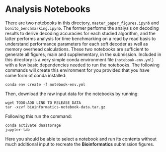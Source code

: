 # Analysis Notebooks

There are two notebooks in this directory, `master_paper_figures.ipynb` and `bonito_benchmarking.ipynb`. The former performs the analysis on decoding results to derive decoding accuracies for each studied algorithm, and the latter performs analysis for time benchmarking on a read by read basis to understand performance parameters for each soft decoder as well as memory overhead calculations. These two notebooks are sufficient to generate all figures, main and supplementary, in the submission. Included in this directory is a very simple conda environment file (`notebook-env.yml`) with a few basic dependencies needed to run the notebooks. The following commands will create this environment for you provided that you have some form of conda installed:

```
conda env create -f notebook-env.yml
```

Then, download the raw input data for the notebooks by running:

```
wget TODO:ADD LINK TO RELEASE DATA
tar -xzvf bioinformatics-notebook-data.tar.gz
```


Following this run the command:

```
conda activate dnastorage
jupyter-lab
```

Here you should be able to select a notebook and run its contents without much additional input to recreate the **Bioinformatics** submission figures.
